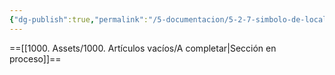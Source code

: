 ```yaml
---
{"dg-publish":true,"permalink":"/5-documentacion/5-2-7-simbolo-de-local/","created":"2024-12-27T14:27:43.982-03:00","updated":"2025-01-28T19:22:45.038-03:00"}
---
```


==[[1000. Assets/1000. Artículos vacíos/A completar\|Sección en proceso]]==
